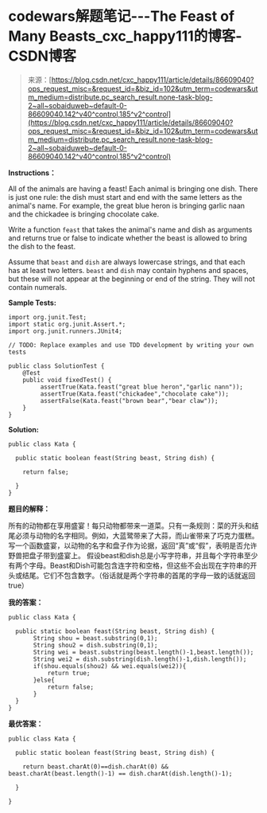 <!--yml
category: codewars
date: 2022-08-13 11:28:48
-->

# codewars解题笔记---The Feast of Many Beasts_cxc_happy111的博客-CSDN博客

> 来源：[https://blog.csdn.net/cxc_happy111/article/details/86609040?ops_request_misc=&request_id=&biz_id=102&utm_term=codewars&utm_medium=distribute.pc_search_result.none-task-blog-2~all~sobaiduweb~default-0-86609040.142^v40^control,185^v2^control](https://blog.csdn.net/cxc_happy111/article/details/86609040?ops_request_misc=&request_id=&biz_id=102&utm_term=codewars&utm_medium=distribute.pc_search_result.none-task-blog-2~all~sobaiduweb~default-0-86609040.142^v40^control,185^v2^control)

**Instructions：**

All of the animals are having a feast! Each animal is bringing one dish. There is just one rule: the dish must start and end with the same letters as the animal's name. For example, the great blue heron is bringing garlic naan and the chickadee is bringing chocolate cake.

Write a function `feast` that takes the animal's name and dish as arguments and returns true or false to indicate whether the beast is allowed to bring the dish to the feast.

Assume that `beast` and `dish` are always lowercase strings, and that each has at least two letters. `beast` and `dish` may contain hyphens and spaces, but these will not appear at the beginning or end of the string. They will not contain numerals.

**Sample Tests:**

```
import org.junit.Test;
import static org.junit.Assert.*;
import org.junit.runners.JUnit4;

// TODO: Replace examples and use TDD development by writing your own tests

public class SolutionTest {
    @Test
    public void fixedTest() {
         assertTrue(Kata.feast("great blue heron","garlic nann"));
         assertTrue(Kata.feast("chickadee","chocolate cake"));
         assertFalse(Kata.feast("brown bear","bear claw"));
    }
}
```

**Solution:**

```
public class Kata {

  public static boolean feast(String beast, String dish) {

    return false;

  }
} 
```

**题目的解释：**

所有的动物都在享用盛宴！每只动物都带来一道菜。只有一条规则：菜的开头和结尾必须与动物的名字相同。例如，大蓝鹭带来了大蒜，而山雀带来了巧克力蛋糕。
写一个函数盛宴，以动物的名字和盘子作为论据，返回“真”或“假”，表明是否允许野兽把盘子带到盛宴上。
假设beast和dish总是小写字符串，并且每个字符串至少有两个字母。Beast和Dish可能包含连字符和空格，但这些不会出现在字符串的开头或结尾。它们不包含数字。（俗话就是两个字符串的首尾的字母一致的话就返回true）

**我的答案：**

```
public class Kata {

  public static boolean feast(String beast, String dish) {
       String shou = beast.substring(0,1);
       String shou2 = dish.substring(0,1);
       String wei = beast.substring(beast.length()-1,beast.length());
       String wei2 = dish.substring(dish.length()-1,dish.length());
       if(shou.equals(shou2) && wei.equals(wei2)){
           return true;
       }else{
           return false;
       }
  }
}
```

**最优答案：**

```
public class Kata {

  public static boolean feast(String beast, String dish) {

    return beast.charAt(0)==dish.charAt(0) && beast.charAt(beast.length()-1) == dish.charAt(dish.length()-1);

  }

}
```